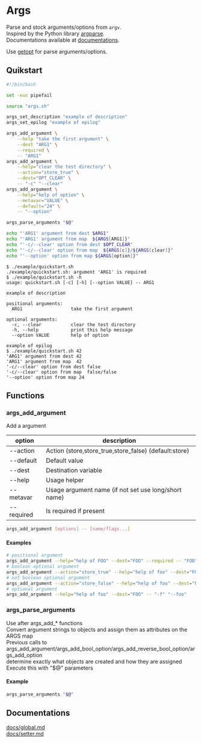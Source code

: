 # Args

Parse and stock arguments/options from `argv`.  
Inspired by the Python library [argparse](https://python.readthedocs.io/en/latest/library/argparse.html).  
Documentations available at [documentations](#documentations).

Use [getopt](https://www.man7.org/linux/man-pages/man1/getopt.1.html) for parse arguments/options.

## Quikstart

```bash
#!/bin/bash

set -euo pipefail

source "args.sh"

args_set_description "example of description"
args_set_epilog "example of epilog"

args_add_argument \
    --help "take the first argument" \
    --dest "ARG1" \
    --required \
    -- "ARG1"
args_add_argument \
    --help="clear the test directory" \
    --action="store_true" \
    --dest="OPT_CLEAR" \
    -- "-c" "--clear"
args_add_argument \
    --help="help of option" \
    --metavar="VALUE" \
    --default="24" \
    -- "--option"

args_parse_arguments "$@"

echo "'ARG1' argument from dest $ARG1"
echo "'ARG1' argument from map  ${ARGS[ARG1]}"
echo "'-c/--clear' option from dest $OPT_CLEAR"
echo "'-c/--clear' option from map  ${ARGS[c]}/${ARGS[clear]}"
echo "'--option' option from map ${ARGS[option]}"
```

```
$ ./example/quickstart.sh
./example/quickstart.sh: argument 'ARG1' is required
$ ./example/quickstart.sh -h
usage: quickstart.sh [-c] [-h] [--option VALUE] -- ARG1

example of description

positional arguments:
  ARG1                  take the first argument

optional arguments:
  -c, --clear           clear the test directory
  -h, --help            print this help message
  --option VALUE        help of option

example of epilog
$ ./example/quickstart.sh 42
'ARG1' argument from dest 42
'ARG1' argument from map  42
'-c/--clear' option from dest false
'-c/--clear' option from map  false/false
'--option' option from map 24
```

## Functions

### args_add_argument

Add a argument

|option|description|
|---|---|
|--action|Action (store,store_true,store_false) (default:store)|
|--default|Default value|
|--dest|Destination variable|
|--help|Usage helper|
|--metavar|Usage argument name (if not set use long/short name)|
|--required|Is required if present|

```bash
args_add_argument [options] -- [name/flags...]
```

#### Examples

```bash
# positional argument
args_add_argument --help="help of FOO" --dest="FOO" --required -- "FOO"
# boolean optional argument
args_add_argument --action="store_true" --help="help of foo" --dest="FOO" -- "-f" "--foo"
# not boolean optional argument
args_add_argument --action="store_false" --help="help of foo" --dest="FOO" -- "-f" "--foo"
# optional argument
args_add_argument --help="help of foo" --dest="FOO" -- "-f" "--foo"
```

### args_parse_arguments

Use after args_add_* functions  
Convert argument strings to objects and assign them as attributes on the ARGS map  
Previous calls to args_add_argument/args_add_bool_option/args_add_reverse_bool_option/args_add_option  
determine exactly what objects are created and how they are assigned  
Execute this with "$@" parameters

#### Example

```bash
args_parse_arguments "$@"
```

## Documentations

[docs/global.md](docs/global.md)  
[docs/setter.md](docs/setter.md)